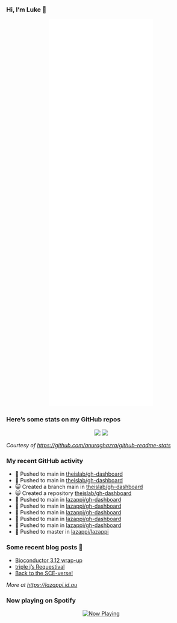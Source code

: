 
<!-- README.md is generated from README.Rmd. Please edit that file -->

### Hi, I’m Luke 👋

<!--
**lazappi/lazappi** is a ✨ _special_ ✨ repository because its `README.md` (this file) appears on your GitHub profile.

Here are some ideas to get you started:

- 🔭 I’m currently working on ...
- 🌱 I’m currently learning ...
- 👯 I’m looking to collaborate on ...
- 🤔 I’m looking for help with ...
- 💬 Ask me about ...
- 📫 How to reach me: ...
- 😄 Pronouns: ...
- ⚡ Fun fact: ...
-->
<p align="center">
<img src="https://github.com/lazappi/lazappi/raw/main/github-metrics.svg">
</p>

### Here’s some stats on my GitHub repos

<p align="center">
<img src="https://github-readme-stats.vercel.app/api?username=lazappi&count_private=true&show_icons=true&theme=buefy&hide_title=True">
<img src="https://github-readme-stats.vercel.app/api/top-langs/?username=lazappi&hide=html&theme=buefy&layout=compact">
</p>

*Courtesy of <https://github.com/anuraghazra/github-readme-stats>*

### My recent GitHub activity

- 📨 Pushed to main in
  [theislab/gh-dashboard](https://github.com/theislab/gh-dashboard)
- 📨 Pushed to main in
  [theislab/gh-dashboard](https://github.com/theislab/gh-dashboard)
- 😺 Created a branch main in
  [theislab/gh-dashboard](https://github.com/theislab/gh-dashboard)
- 😺 Created a repository
  [theislab/gh-dashboard](https://github.com/theislab/gh-dashboard)
- 📨 Pushed to main in
  [lazappi/gh-dashboard](https://github.com/lazappi/gh-dashboard)
- 📨 Pushed to main in
  [lazappi/gh-dashboard](https://github.com/lazappi/gh-dashboard)
- 📨 Pushed to main in
  [lazappi/gh-dashboard](https://github.com/lazappi/gh-dashboard)
- 📨 Pushed to main in
  [lazappi/gh-dashboard](https://github.com/lazappi/gh-dashboard)
- 📨 Pushed to main in
  [lazappi/gh-dashboard](https://github.com/lazappi/gh-dashboard)
- 📨 Pushed to master in
  [lazappi/lazappi](https://github.com/lazappi/lazappi)

### Some recent blog posts 📝

- [Bioconductor 3.12
  wrap-up](https://lazappi.id.au/posts/2020-10-30-bioconductor-3-12-wrap-up/index.html)
- [triple j’s
  Requestival](https://lazappi.id.au/posts/2020-07-11-requestival/index.html)
- [Back to the
  SCE-verse!](https://lazappi.id.au/posts/2020-05-12-back-to-the-sce-verse/index.html)

*More at <https://lazappi.id.au>*

<!-- ### My latest tweet 👇 and retweet 👉 -->

### Now playing on Spotify

<p align="center">
<a href="https://now-playing-profile.lazappi.vercel.app/now-playing?open">
<img src="https://now-playing-profile.lazappi.vercel.app/now-playing" width="256" height="64" alt="Now Playing">
</a>
</p>
